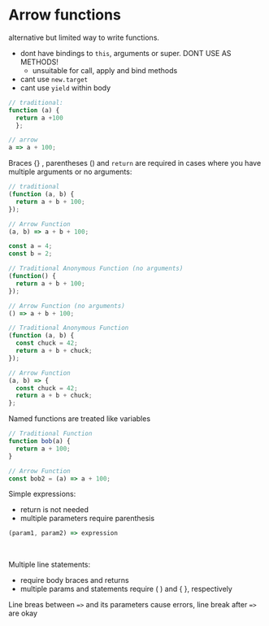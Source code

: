 # Arrow functions

alternative but limited way to write functions. 

- dont have bindings to `this`, arguments or super. DONT USE AS METHODS!
  - unsuitable for call, apply and bind methods
- cant use `new.target`
- cant use `yield` within body

```JavaScript
// traditional:
function (a) {
  return a +100
  };

// arrow
a => a + 100;

```

Braces {} , parentheses () and `return` are required in cases where you have multiple arguments or no arguments:

```JavaScript
// traditional
(function (a, b) {
  return a + b + 100;
});

// Arrow Function
(a, b) => a + b + 100;

const a = 4;
const b = 2;

// Traditional Anonymous Function (no arguments)
(function() {
  return a + b + 100;
});

// Arrow Function (no arguments)
() => a + b + 100;

```
``` JavaScript
// Traditional Anonymous Function
(function (a, b) {
  const chuck = 42;
  return a + b + chuck;
});

// Arrow Function
(a, b) => {
  const chuck = 42;
  return a + b + chuck;
};
```

Named functions are treated like variables

```JavaScript
// Traditional Function
function bob(a) {
  return a + 100;
}

// Arrow Function
const bob2 = (a) => a + 100;
```

Simple expressions:
  - return is not needed
  - multiple parameters require parenthesis 
  ```Javascript
  (param1, param2) => expression
  ```
<br>

Multiple line statements:

- require body braces and returns
- multiple params and statements require ( ) and { }, respectively

Line breas between `=>` and its parameters cause errors, line break after `=>` are okay